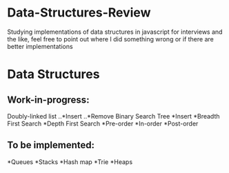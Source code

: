 # Data-Structures-Review
Studying implementations of data structures in javascript for interviews and the like, feel free to point out where I did something wrong or if there are better implementations

# Data Structures
## Work-in-progress:
Doubly-linked list
  ..*Insert
  ..*Remove
Binary Search Tree
  *Insert
  *Breadth First Search
  *Depth First Search
    *Pre-order
    *In-order
    *Post-order
## To be implemented:
*Queues
*Stacks
*Hash map
*Trie
*Heaps
